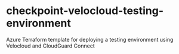 # checkpoint-velocloud-testing-environment
Azure Terraform template for deploying a testing environment using Velocloud and CloudGuard Connect
